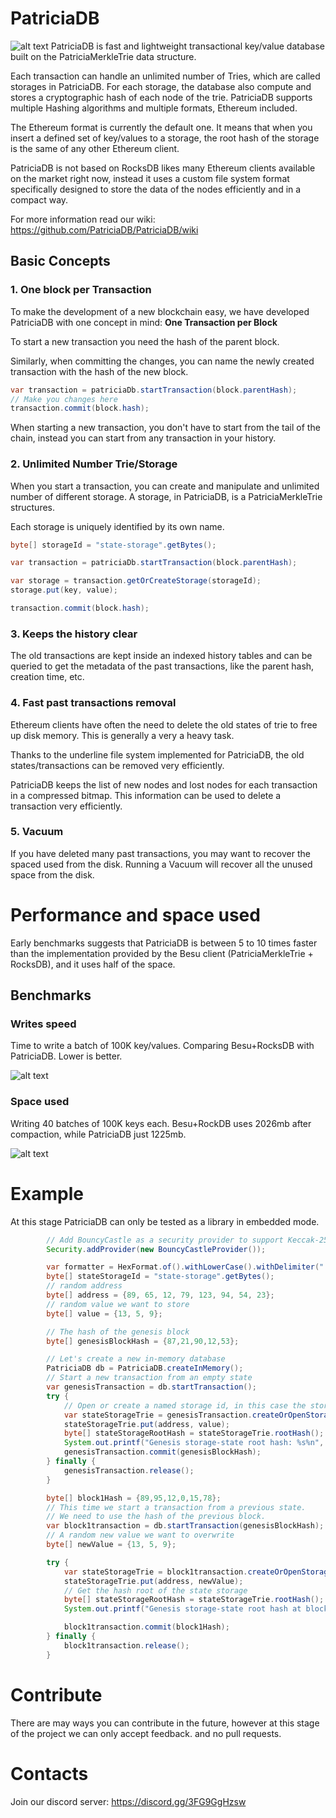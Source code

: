 # PatriciaDB
![alt text](img/transactions.png "Title")
PatriciaDB is fast and lightweight transactional key/value database built on the PatriciaMerkleTrie data structure.

Each transaction can handle an unlimited number of Tries, which are called storages in PatriciaDB.
For each storage, the database also compute and stores a cryptographic hash of each node of the trie.
PatriciaDB supports multiple Hashing algorithms and multiple formats, Ethereum included.

The Ethereum format is currently the default one. It means that when you
insert a defined set of key/values to a storage,
the root hash of the storage is the same
of any other Ethereum client.

PatriciaDB is not based on RocksDB likes many
Ethereum clients available on the market right now,
instead it uses a custom file system format
specifically designed to store the data of the nodes
efficiently and in a compact way.

For more information read our wiki:
https://github.com/PatriciaDB/PatriciaDB/wiki

## Basic Concepts
### 1. One block per Transaction
To make the development of a new blockchain easy,
we have developed PatriciaDB with one concept in mind:
**One Transaction per Block**

To start a new transaction you need the hash of the parent
block.

Similarly, when committing the changes, you can name
the newly created transaction with the hash of the new block.

```java
var transaction = patriciaDb.startTransaction(block.parentHash);
// Make you changes here
transaction.commit(block.hash);
```

When starting a new transaction, you don't have to start from the tail
of the chain, instead you can start from any transaction in your history.
### 2. Unlimited Number Trie/Storage
When you start a transaction, you can create and manipulate
and unlimited number of different storage.
A storage, in PatriciaDB, is a PatriciaMerkleTrie structures.

Each storage is uniquely identified by its own name.

```java
byte[] storageId = "state-storage".getBytes();

var transaction = patriciaDb.startTransaction(block.parentHash);

var storage = transaction.getOrCreateStorage(storageId);
storage.put(key, value);

transaction.commit(block.hash);
```

### 3. Keeps the history clear
The old transactions are kept inside an indexed history
tables and can be queried to get the metadata of the past
transactions, like the parent hash, creation time, etc.

### 4. Fast past transactions removal
Ethereum clients have often the need to delete the old states of trie
to free up disk memory. This is generally a very a heavy task.

Thanks to the underline file system implemented for PatriciaDB,
the old states/transactions can be removed very efficiently.

PatriciaDB keeps the list of new nodes and lost nodes for each transaction in
a compressed bitmap. This information can be used to delete
a transaction very efficiently.


### 5. Vacuum
If you have deleted many past transactions, you may want to recover
the spaced used from the disk. Running a Vacuum 
will recover all the unused space from the disk.


# Performance and space used
Early benchmarks suggests that PatriciaDB is between 5 to 10 times faster than the implementation provided by the Besu client (PatriciaMerkleTrie + RocksDB),
and it uses half of the space.

## Benchmarks
### Writes speed
Time to write a batch of 100K key/values. Comparing Besu+RocksDB with PatriciaDB. Lower is better.

![alt text](img/write-benchmark.png "Title")

### Space used
Writing 40 batches of 100K keys each. Besu+RockDB uses 2026mb after compaction,
while PatriciaDB just 1225mb.

![alt text](img/size-benchmark.png "Title")

# Example
At this stage PatriciaDB can only be tested as a library in embedded mode.

```java
        // Add BouncyCastle as a security provider to support Keccak-256
        Security.addProvider(new BouncyCastleProvider());

        var formatter = HexFormat.of().withLowerCase().withDelimiter(":");
        byte[] stateStorageId = "state-storage".getBytes();
        // random address
        byte[] address = {89, 65, 12, 79, 123, 94, 54, 23};
        // random value we want to store
        byte[] value = {13, 5, 9};

        // The hash of the genesis block
        byte[] genesisBlockHash = {87,21,90,12,53};

        // Let's create a new in-memory database
        PatriciaDB db = PatriciaDB.createInMemory();
        // Start a new transaction from an empty state
        var genesisTransaction = db.startTransaction();
        try {
            // Open or create a named storage id, in this case the storage is the global state storage.
            var stateStorageTrie = genesisTransaction.createOrOpenStorage(stateStorageId);
            stateStorageTrie.put(address, value);
            byte[] stateStorageRootHash = stateStorageTrie.rootHash();
            System.out.printf("Genesis storage-state root hash: %s%n", formatter.formatHex(stateStorageRootHash));
            genesisTransaction.commit(genesisBlockHash);
        } finally {
            genesisTransaction.release();
        }

        byte[] block1Hash = {89,95,12,0,15,78};
        // This time we start a transaction from a previous state.
        // We need to use the hash of the previous block.
        var block1transaction = db.startTransaction(genesisBlockHash);
        // A random new value we want to overwrite
        byte[] newValue = {13, 5, 9};

        try {
            var stateStorageTrie = block1transaction.createOrOpenStorage(stateStorageId);
            stateStorageTrie.put(address, newValue);
            // Get the hash root of the state storage
            byte[] stateStorageRootHash = stateStorageTrie.rootHash();
            System.out.printf("Genesis storage-state root hash at block1: %s%n", formatter.formatHex(stateStorageRootHash));

            block1transaction.commit(block1Hash);
        } finally {
            block1transaction.release();
        }

```

# Contribute
There are may ways you can contribute in the future, however at this stage of the project we can only accept feedback.
and no pull requests.

# Contacts
Join our discord server: https://discord.gg/3FG9GgHzsw
